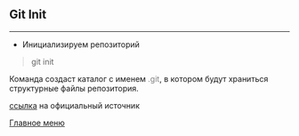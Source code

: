 ## Git **Init**
---
- Инициализируем репозиторий    
> git init   

Команда создаст каталог с именем <span style="color: gray">.git</span>, в котором будут храниться структурные файлы репозитория. 

[ссылка](https://selectel.ru/blog/tutorials/git-setup-and-common-commands/) на официальный источник 

[Главное меню](./readme.md)